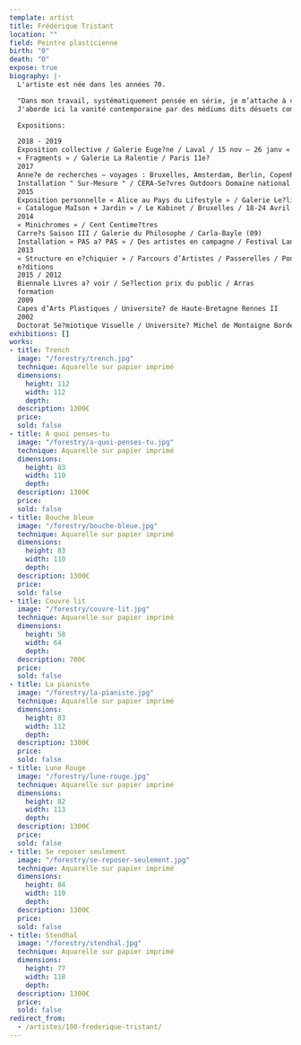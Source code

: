 ```yaml
---
template: artist
title: Frédérique Tristant
location: ""
field: Peintre plasticienne
birth: "0"
death: "0"
expose: true
biography: |-
  L'artiste est née dans les années 70.

  "Dans mon travail, systématiquement pensée en série, je m’attache à créer une tension visuelle entre matérialité et immatérialité des espaces. Sous la forme d’aquarelles, et après toute une procédure plastique de photographies, d’impressions et de recouvrements, je désubstantialise les choses.
  J'aborde ici la vanité contemporaine par des médiums dits désuets comme l'aquarelle, le fil de couture, le tissu imprimé, le papier peint, la moquette. J'efface les tensions des personnages par cette peinture à l'eau qui les floutent et je les révèle par des points de couture ou par des tissus à motifs très identifiables, sorte de petites aspérités de couleurs à la surface." Frédérique Tristant.

  Expositions:

  2018 - 2019
  Exposition collective / Galerie Euge?ne / Laval / 15 nov – 26 janv « Inte?rieurs » / Galerie Euge?ne / Laval / 13 sept – 27 oct
  « Fragments » / Galerie La Ralentie / Paris 11e?
  2017
  Anne?e de recherches – voyages : Bruxelles, Amsterdam, Berlin, Copenhague... 2016
  Installation " Sur-Mesure " / CERA-Se?vres Outdoors Domaine national de Saint- Cloud / 15 avril-15 juillet
  2015
  Exposition personnelle « Alice au Pays du Lifestyle » / Galerie Le?lia Mordoch Paris 6 e? / 11-20 Septembre
  « Catalogue MaIson + Jardin » / Le Kabinet / Bruxelles / 18-24 Avril
  2014
  « Minichromes » / Cent Centime?tres
  Carre?s Saison III / Galerie du Philosophe / Carla-Bayle (09)
  Installation « PAS a? PAS » / Des artistes en campagne / Festival Land Art & Art Contemporain (77)
  2013
  « Structure en e?chiquier » / Parcours d’Artistes / Passerelles / Pontault- Combault (77)
  e?ditions
  2015 / 2012
  Biennale Livres a? voir / Se?lection prix du public / Arras
  formation
  2009
  Capes d’Arts Plastiques / Universite? de Haute-Bretagne Rennes II
  2002
  Doctorat Se?miotique Visuelle / Universite? Michel de Montaigne Bordeaux III
exhibitions: []
works:
- title: Trench
  image: "/forestry/trench.jpg"
  technique: Aquarelle sur papier imprimé
  dimensions:
    height: 112
    width: 112
    depth:
  description: 1300€
  price:
  sold: false
- title: A quoi penses-tu
  image: "/forestry/a-quoi-penses-tu.jpg"
  technique: Aquarelle sur papier imprimé
  dimensions:
    height: 83
    width: 110
    depth:
  description: 1300€
  price:
  sold: false
- title: Bouche bleue
  image: "/forestry/bouche-bleue.jpg"
  technique: Aquarelle sur papier imprimé
  dimensions:
    height: 83
    width: 110
    depth:
  description: 1300€
  price:
  sold: false
- title: Couvre lit
  image: "/forestry/couvre-lit.jpg"
  technique: Aquarelle sur papier imprimé
  dimensions:
    height: 58
    width: 64
    depth:
  description: 700€
  price:
  sold: false
- title: La pianiste
  image: "/forestry/la-pianiste.jpg"
  technique: Aquarelle sur papier imprimé
  dimensions:
    height: 83
    width: 112
    depth:
  description: 1300€
  price:
  sold: false
- title: Lune Rouge
  image: "/forestry/lune-rouge.jpg"
  technique: Aquarelle sur papier imprimé
  dimensions:
    height: 82
    width: 113
    depth:
  description: 1300€
  price:
  sold: false
- title: Se reposer seulement
  image: "/forestry/se-reposer-seulement.jpg"
  technique: Aquarelle sur papier imprimé
  dimensions:
    height: 84
    width: 110
    depth:
  description: 1300€
  price:
  sold: false
- title: Stendhal
  image: "/forestry/stendhal.jpg"
  technique: Aquarelle sur papier imprimé
  dimensions:
    height: 77
    width: 118
    depth:
  description: 1300€
  price:
  sold: false
redirect_from:
  - /artistes/100-frederique-tristant/
---
```


